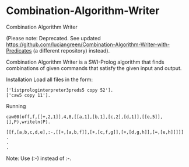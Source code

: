# Combination-Algorithm-Writer
Combination Algorithm Writer

(Please note: Deprecated. See updated https://github.com/luciangreen/Combination-Algorithm-Writer-with-Predicates (a different repository) instead).

Combination Algorithm Writer is a SWI-Prolog algorithm that finds combinations of given commands that satisfy the given input and output.

Installation
Load all files in the form:
```['listprologinterpreter1listrecursion4 copy 52'].
['listprologinterpreter3preds5 copy 52'].
['caw5 copy 11'].
```
Running

```
caw00(off,f,[[+,2,1]],4,8,[[a,1],[b,1],[c,2],[d,1]],[[e,5]],[],P),writeln(P). 

[[f,[a,b,c,d,e],:-,[[+,[a,b,f]],[+,[c,f,g]],[+,[d,g,h]],[=,[e,h]]]]]
.
.
.
```

Note:
Use (:-) instead of :-.
